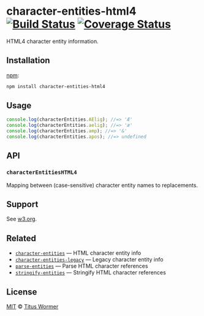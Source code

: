 # character-entities-html4 [![Build Status][travis-badge]][travis] [![Coverage Status][codecov-badge]][codecov]

HTML4 character entity information.

## Installation

[npm][]:

```bash
npm install character-entities-html4
```

## Usage

```js
console.log(characterEntities.AElig); //=> 'Æ'
console.log(characterEntities.aelig); //=> 'æ'
console.log(characterEntities.amp); //=> '&'
console.log(characterEntities.apos); //=> undefined
```

## API

### `characterEntitiesHTML4`

Mapping between (case-sensitive) character entity names to replacements.

## Support

See [w3.org][html].

## Related

*   [`character-entities`](https://github.com/wooorm/character-entities)
    — HTML character entity info
*   [`character-entities-legacy`](https://github.com/wooorm/character-entities-legacy)
    — Legacy character entity info
*   [`parse-entities`](https://github.com/wooorm/parse-entities)
    — Parse HTML character references
*   [`stringify-entities`](https://github.com/wooorm/stringify-entities)
    — Stringify HTML character references

## License

[MIT][license] © [Titus Wormer][author]

<!-- Definitions -->

[travis-badge]: https://img.shields.io/travis/wooorm/character-entities-html4.svg

[travis]: https://travis-ci.org/wooorm/character-entities-html4

[codecov-badge]: https://img.shields.io/codecov/c/github/wooorm/character-entities-html4.svg

[codecov]: https://codecov.io/github/wooorm/character-entities-html4

[npm]: https://docs.npmjs.com/cli/install

[license]: LICENSE

[author]: http://wooorm.com

[html]: http://www.w3.org/TR/html4/sgml/entities.html
